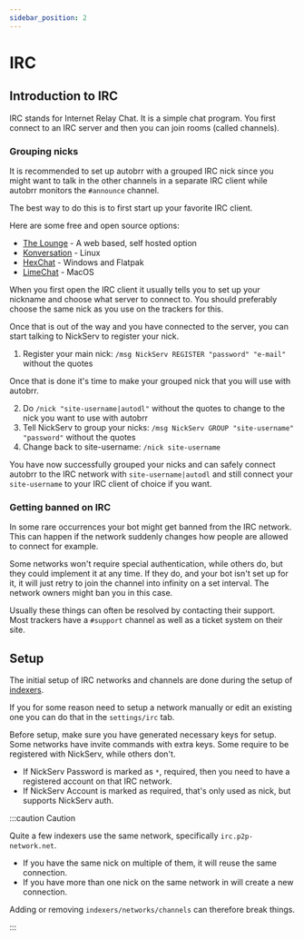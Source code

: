 ```yaml
---
sidebar_position: 2
---
```


# IRC

## Introduction to IRC

IRC stands for Internet Relay Chat. It is a simple chat program. You first connect to an IRC server and then you can join rooms (called channels).

### Grouping nicks

It is recommended to set up autobrr with a grouped IRC nick since you might want to talk in the other channels in a separate IRC client while autobrr monitors the `#announce` channel.

The best way to do this is to first start up your favorite IRC client.

Here are some free and open source options:
* [The Lounge](https://thelounge.chat) - A web based, self hosted option
* [Konversation](https://konversation.kde.org/) - Linux
* [HexChat](https://hexchat.github.io/) - Windows and Flatpak
* [LimeChat](http://limechat.net/mac/) - MacOS

When you first open the IRC client it usually tells you to set up your nickname and choose what server to connect to. You should preferably choose the same nick as you use on the trackers for this.

Once that is out of the way and you have connected to the server, you can start talking to NickServ to register your nick.

1. Register your main nick: `/msg NickServ REGISTER "password" "e-mail"` without the quotes

Once that is done it's time to make your grouped nick that you will use with autobrr.

2. Do `/nick "site-username|autodl"` without the quotes to change to the nick you want to use with autobrr
3. Tell NickServ to group your nicks: `/msg NickServ GROUP "site-username" "password"` without the quotes
4. Change back to site-username: `/nick site-username`

You have now successfully grouped your nicks and can safely connect autobrr to the IRC network with `site-username|autodl` and still connect your `site-username` to your IRC client of choice if you want.

### Getting banned on IRC

In some rare occurrences your bot might get banned from the IRC network. This can happen if the network suddenly changes how people are allowed to connect for example.

Some networks won't require special authentication, while others do, but they could implement it at any time. If they do, and your bot isn't set up for it, it will just retry to join the channel into infinity on a set interval. The network owners might ban you in this case.

Usually these things can often be resolved by contacting their support. Most trackers have a `#support` channel as well as a ticket system on their site.

## Setup

The initial setup of IRC networks and channels are done during the setup of [indexers](../configuration/indexers.md).

If you for some reason need to setup a network manually or edit an existing one you can do that in the `settings/irc` tab.

Before setup, make sure you have generated necessary keys for setup. Some networks have invite commands with extra keys. Some require to be registered with NickServ, while others don't. 

* If NickServ Password is marked as `*`, required, then you need to have a registered account on that IRC network.
* If NickServ Account is marked as required, that's only used as nick, but supports NickServ auth.

:::caution Caution

Quite a few indexers use the same network, specifically `irc.p2p-network.net`.

* If you have the same nick on multiple of them, it will reuse the same connection.
* If you have more than one nick on the same network in will create a new connection.

Adding or removing `indexers/networks/channels` can therefore break things.

:::